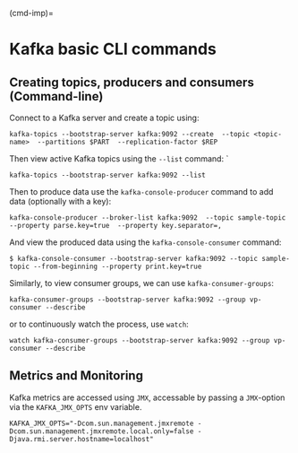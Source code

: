 (cmd-imp)=

# Kafka basic CLI commands

## Creating topics, producers and consumers (Command-line)

Connect to a Kafka server and create a topic using:

```console
kafka-topics --bootstrap-server kafka:9092 --create  --topic <topic-name>  --partitions $PART  --replication-factor $REP
```

Then view active Kafka topics using the `--list` command: `

```console
kafka-topics --bootstrap-server kafka:9092 --list
```

Then to produce data use the `kafka-console-producer` command to add data (optionally with a key):

```console
kafka-console-producer --broker-list kafka:9092  --topic sample-topic --property parse.key=true  --property key.separator=,
```

And view the produced data using the `kafka-console-consumer` command:

```console
$ kafka-console-consumer --bootstrap-server kafka:9092 --topic sample-topic --from-beginning --property print.key=true
```

Similarly, to view consumer groups, we can use `kafka-consumer-groups`:

```console
kafka-consumer-groups --bootstrap-server kafka:9092 --group vp-consumer --describe
```

or to continuously watch the process, use `watch`:

```console
watch kafka-consumer-groups --bootstrap-server kafka:9092 --group vp-consumer --describe
```

## Metrics and Monitoring

Kafka metrics are accessed using `JMX`, accessable by passing a `JMX`-option via the `KAFKA_JMX_OPTS` env variable.

```console
KAFKA_JMX_OPTS="-Dcom.sun.management.jmxremote -Dcom.sun.management.jmxremote.local.only=false -
Djava.rmi.server.hostname=localhost"
```
